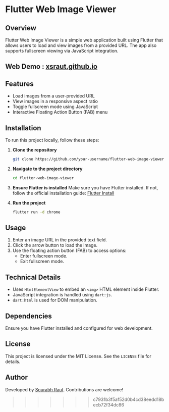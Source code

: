 # Flutter Web Image Viewer

## Overview
Flutter Web Image Viewer is a simple web application built using Flutter that allows users to load and view images from a provided URL. The app also supports fullscreen viewing via JavaScript integration.

## Web Demo : [xsraut.github.io](https://xsraut.github.io/)

## Features
- Load images from a user-provided URL
- View images in a responsive aspect ratio
- Toggle fullscreen mode using JavaScript
- Interactive Floating Action Button (FAB) menu

## Installation
To run this project locally, follow these steps:

1. **Clone the repository**
   ```sh
   git clone https://github.com/your-username/flutter-web-image-viewer.git
   ```
2. **Navigate to the project directory**
   ```sh
   cd flutter-web-image-viewer
   ```
3. **Ensure Flutter is installed**
   Make sure you have Flutter installed. If not, follow the official installation guide: [Flutter Install](https://flutter.dev/docs/get-started/install)

4. **Run the project**
   ```sh
   flutter run -d chrome
   ```

## Usage
1. Enter an image URL in the provided text field.
2. Click the arrow button to load the image.
3. Use the floating action button (FAB) to access options:
   - Enter fullscreen mode.
   - Exit fullscreen mode.

## Technical Details
- Uses `HtmlElementView` to embed an `<img>` HTML element inside Flutter.
- JavaScript integration is handled using `dart:js`.
- `dart:html` is used for DOM manipulation.

## Dependencies
Ensure you have Flutter installed and configured for web development.

## License
This project is licensed under the MIT License. See the `LICENSE` file for details.

## Author
Developed by [Sourabh Raut](https://github.com/xsraut). Contributions are welcome!

>>>>>>> c7931b3f5af52d0b4cd38eedd18becb72f34dc86
